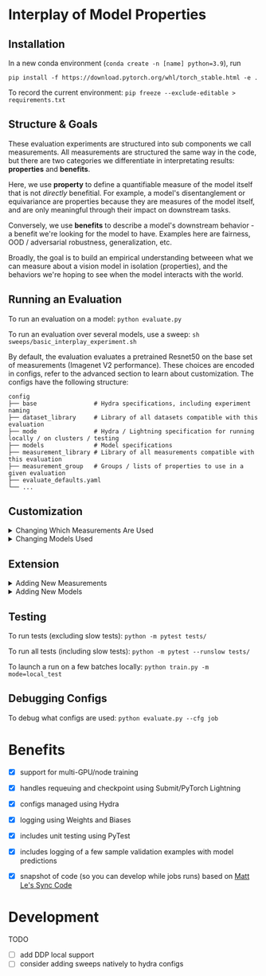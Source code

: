 # Interplay of Model Properties

## Installation
In a new conda environment (`conda create -n [name] python=3.9`), run

`pip install -f https://download.pytorch.org/whl/torch_stable.html -e .`

To record the current environment: `pip freeze --exclude-editable > requirements.txt`

## Structure & Goals
These evaluation experiments are structured into sub components we call measurements. All measurements are structured the same way in the code, but there are two categories we differentiate in interpretating results: **properties** and **benefits**.

Here, we use **property** to define a quantifiable measure of the model itself that is not *directly* benefitial. For example, a model's disentanglement or equivariance are properties because they are measures of the model itself, and are only meaningful through their impact on downstream tasks. 

Conversely, we use **benefits** to describe a model's downstream behavior - a benefit we're looking for the model to have. Examples here are fairness, OOD / adversarial robustness, generalization, etc. 

Broadly, the goal is to build an empirical understanding betweeen what we can measure about a vision model in isolation (properties), and the behaviors we're hoping to see when the model interacts with the world. 

## Running an Evaluation
To run an evaluation on a model: `python evaluate.py`

To run an evaluation over several models, use a sweep: `sh sweeps/basic_interplay_experiment.sh`

By default, the evaluation evaluates a pretrained Resnet50 on the base set of measurements (Imagenet V2 performance). These choices are encoded in configs, refer to the advanced section to learn about customization. The configs have the following structure: 

    config
    ├── base                # Hydra specifications, including experiment naming
    ├── dataset_library     # Library of all datasets compatible with this evaluation           
    ├── mode                # Hydra / Lightning specification for running locally / on clusters / testing
    ├── models              # Model specifications
    ├── measurement_library # Library of all measurements compatible with this evaluation
    ├── measurement_group   # Groups / lists of properties to use in a given evaluation   
    ├── evaluate_defaults.yaml 
    └── ...


## Customization
<details>
  <summary> Changing Which Measurements Are Used </summary>

#### To change which measurements are measured: 
- Option 1: Alter the list of measurements in `config/measurement_group/base`
     ``` 
    config/measurement_group/base.yaml

      measurements: [<add_measurement_name>]
    ```
  
- Option 2: create a new measurement group (make a new config file, ex: `config/measurement_group/new_measurement_group.yaml`, and specify it in `evaluate_defaults.yaml`
     ``` 
    config/measurement_group/new_measurement_group.yaml

      measurements: [<measurement_name>]
    ```

    ``` 
    config/evaluate_defaults.yaml

      property_group: <new_measurement_group>
    ```
  
  </details>
  
  <details>
  <summary> Changing Models Used </summary>
  
#### To change which model(s) are used: 
- For non-sweep experiments, change the model in `evaluate_defaults.yaml`. You can find supported models in `config/models/`
    ``` 
    config/evaluate_defaults.yaml

      model: chosen_model
    ```
- For sweeps: change the models list in your sweep file directly, e.g. in `sh sweeps/basic_interplay_experiment.sh`
    ``` 
    sweeps/basic_interplay_experiment.yaml

      python evaluate.py -m model=resnet101,resnet18,chosen_model \
    ```   
    
</details>

## Extension
<details>
  <summary> Adding New Measurements </summary>
  
#### To add a new measurement: 
1) Add a config object to the measurement library found in `config/measurement_library/all.yaml` under the appropriate subsection. Measurement type is either 'properties' or 'benefits', as shown in the folder names. Leave the model and experiment_config values blank - they are dynamically passed in during the evaluation, but are necessary to list in the config for Hydra to identify the object.  
    ``` 
    config/measurement_library/all.yaml
      
      new_measurement_name: 
          _target_: measurements.<measurement_type>.<file_name>.<class>
          logging_name: '<new_measurement_name>'
          dataset_names: [<dataset_name>]
          model: 
          experiment_config: 
    ```
2) Add the measurement name to the desired measurement_group (e.g. change 'measurements' in `config/measurement_group/base.yaml` to include the new measurement)
    ``` 
    config/measurement_group/base.yaml

      measurements: [<new_measurement_name>]
    ```
3) Add a python class for a new measurement in `measurements.<measurement_type>.<file_name>.<class>`, inheriting the `Measurement` class. **For a commented and explained example, see the ClassificationAccuracyEvaluation class found in measurements/benefits/generalization.py.** Each measurement object is passed two unique parameters (that you will define in the measurement config) to define the measurement: a logging name, and a list of dataset names. The logging name should be used as a *prefix* to identify all logged values for a measurement. For example, if your measurement is imagenet v2 performance, a good logging_name would be 'imagenet_v2', so you could log every metric (accuracy, precision) with 'imagenet_v2' as a prefix (imagenet_v2_accuracy, imagenet_v2_precision) and clearly identify grouped values. The second parameter for a measurement is dataset_names (example: ['imagenet', 'dollarstreet']). You'll use this to define which datasets are used in the measurement, allowing you to load only the needed datasets, rather than the whole library. The abstract measurement class constructs the datasets for you and stores them in the self.datamodules property, which are indexed by the dataset names. To load one of these datasets with a given name, index the config object with the dataset name (see below, and in ClassificationAccuracyEvaluation example).  Also, note that the measurement object must return a dict[str: float] of measurements in order to be logged correctly.

    ``` 
    measurements.<measurement_type>.<file_name>.py
        
      class NewMeasurementName(Measurement):
          """<Describe the measurement>
            Args:
                logging_name (str): common prefix to use for all logged metrics in the measurement. E.g. 'imagenet_v2'
                dataset_names (list[str]): list of dataset names required for this measurement. E.g. ['imagenet', 'dollarstreet']
                model (ClassifierModule): pytorch model to perform the measurement with
                experiment_config (DictConfig): Hydra config used primarily to instantiate a trainer. Must have key: 'trainer' to be compatible with pytorch lightning.
            Return:
                dict in the form {str: float}, where each key represents the name of the measurement, and each float is the corresponding value.
            """

        def __init__(self, logging_name: str, dataset_names: list[str],  model: ClassifierModule, experiment_config: DictConfig,):
            super().__init__(logging_name, dataset_names, model, experiment_config)

        def measure(self):

            # Get datamodule of interest

            first_dataset_name = self.dataset_names[0] # 'imagenet'
            datamodule = self.datamodules[first_dataset_name]
            
            #### Insert Calculation Here #### 
            
            return {self.logging_name +'_val': 13}
    ```    
    
    ***Common Pitfalls (Megan found in adding her own measurements):***
    - If you use a torchmetrics metric and define it outside of the Model's constructor (in our case, likely the test_step function), lightning will not handle moving it to GPU, and so you will have to when you define the metric.  

  </details>

<details>
    
  <summary> Adding New Models </summary>

  #### To add a new model: 
1) Add a config yaml file in `config/models/<new_model>.yaml` with a 'model_name' and a 'model' key that maps to the model target.
     ``` 
    config/models/<new_model>.yaml

        # @package _global_
        model_name: new_model_name

        model: 
          _target_: models.<model_architecture>.<file_name>.<class>
          learning_rate: 1e-4
          optimizer: adam

    ```
2) Add the model name to either `evaluate_defaults.yaml` or the sweep to include it in your run. 
    ``` 
    config/evaluate_defaults.yaml

      model: new_model_name
    ```
3) Add a python class for a new model in `models/<architecture_folder>/<new_model>.py` (e.g. `models/resnet/resnet.py`) that inherits the ClassifierModule class. You can either keep all the models for a given architecture in one script, or separate them out into distinct files if there's more detailed implementation. Just make sure your the config target matches the path you use!
    
    ``` 
    models/<architecture_folder>/<new_model>.py
        
        from base_model import ClassifierModule
        
        class NewModelName(ClassifierModule):
            def __init__(
                self,
                timm_name: str = "",
                checkpoint_url: str = "",
            ):
                super().__init__(
                    timm_name=timm_name,
                    checkpoint_url=checkpoint_url
                )
            
            # Optional 
            def load_backbone(self):
                model = <something>
  
                return model

    ```
    
  </details>

  
## Testing
To run tests (excluding slow tests): `python -m pytest tests/`

To run all tests (including slow tests): `python -m pytest --runslow tests/`

To launch a run on a few batches locally: `python train.py -m mode=local_test`

## Debugging Configs
To debug what configs are used: `python evaluate.py --cfg job`

# Benefits

- [x] support for multi-GPU/node training
- [x] handles requeuing and checkpoint using Submit/PyTorch Lightning
- [x] configs managed using Hydra
- [x] logging using Weights and Biases
- [x] includes unit testing using PyTest
- [x] includes logging of a few sample validation examples with model predictions
- [x] snapshot of code (so you can develop while jobs runs) based on [Matt Le's Sync Code](https://fb.workplace.com/groups/airesearchinfrausers/posts/1774890499334188/?comment_id=1774892729333965&reply_comment_id=1775084782648093)



# Development

TODO
- [ ] add DDP local support
- [ ] consider adding sweeps natively to hydra configs
